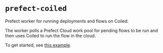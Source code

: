 # `prefect-coiled`

Prefect worker for running deployments and flows on Coiled.

The worker polls a Prefect Cloud work pool for pending flows to be run and then uses Coiled to run the flow in the cloud.

To get started, see [this example](https://github.com/coiled/prefect-worker/blob/main/example/README.md).
